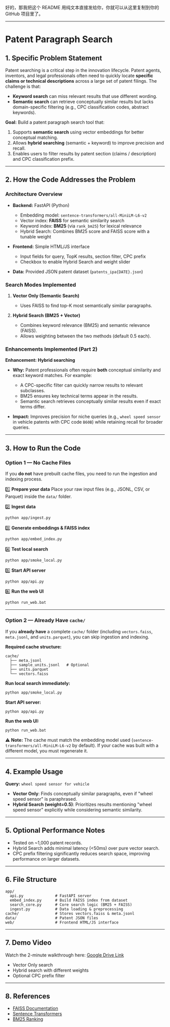 好的，那我把这个 README 用纯文本直接发给你，你就可以从这里复制到你的 GitHub 项目里了。

---

# Patent Paragraph Search

## 1. Specific Problem Statement

Patent searching is a critical step in the innovation lifecycle. Patent agents, inventors, and legal professionals often need to quickly locate **specific claims or technical descriptions** across a large set of patent filings.
The challenge is that:

* **Keyword search** can miss relevant results that use different wording.
* **Semantic search** can retrieve conceptually similar results but lacks domain-specific filtering (e.g., CPC classification codes, abstract keywords).

**Goal:**
Build a patent paragraph search tool that:

1. Supports **semantic search** using vector embeddings for better conceptual matching.
2. Allows **hybrid searching** (semantic + keyword) to improve precision and recall.
3. Enables users to filter results by patent section (claims / description) and CPC classification prefix.

---

## 2. How the Code Addresses the Problem

### Architecture Overview

* **Backend:** FastAPI (Python)

  * Embedding model: `sentence-transformers/all-MiniLM-L6-v2`
  * Vector index: **FAISS** for semantic similarity search
  * Keyword index: **BM25** (via `rank_bm25`) for lexical relevance
  * Hybrid Search: Combines BM25 score and FAISS score with a tunable weight
* **Frontend:** Simple HTML/JS interface

  * Input fields for query, TopK results, section filter, CPC prefix
  * Checkbox to enable Hybrid Search and weight slider
* **Data:** Provided JSON patent dataset (`patents_ipa{DATE}.json`)

### Search Modes Implemented

1. **Vector Only (Semantic Search)**

   * Uses FAISS to find top-K most semantically similar paragraphs.
2. **Hybrid Search (BM25 + Vector)**

   * Combines keyword relevance (BM25) and semantic relevance (FAISS).
   * Allows weighting between the two methods (default 0.5 each).

### Enhancements Implemented (Part 2)

**Enhancement:** **Hybrid searching**

* **Why:**
  Patent professionals often require **both** conceptual similarity and exact keyword matches. For example:

  * A CPC-specific filter can quickly narrow results to relevant subclasses.
  * BM25 ensures key technical terms appear in the results.
  * Semantic search retrieves conceptually similar results even if exact terms differ.
* **Impact:**
  Improves precision for niche queries (e.g., `wheel speed sensor` in vehicle patents with CPC code `B60B`) while retaining recall for broader queries.

---

## 3. How to Run the Code

### **Option 1 — No Cache Files**

If you **do not** have prebuilt cache files, you need to run the ingestion and indexing process.

1️⃣ **Prepare your data**
Place your raw input files (e.g., JSONL, CSV, or Parquet) inside the `data/` folder.

2️⃣ **Ingest data**

```bash
python app/ingest.py
```

3️⃣ **Generate embeddings & FAISS index**

```bash
python app/embed_index.py
```

4️⃣ **Test local search**

```bash
python app/smoke_local.py
```

5️⃣ **Start API server**

```bash
python app/api.py
```

6️⃣ **Run the web UI**

```bash
python run_web.bat
```

---

### **Option 2 — Already Have `cache/`**

If you **already have** a complete `cache/` folder (including `vectors.faiss`, `meta.jsonl`, and `units.parquet`), you can skip ingestion and indexing.

**Required cache structure:**

```
cache/
  ├── meta.jsonl
  ├── sample_units.jsonl   # Optional
  ├── units.parquet
  └── vectors.faiss
```

**Run local search immediately:**

```bash
python app/smoke_local.py
```

**Start API server:**

```bash
python app/api.py
```

**Run the web UI:**

```bash
python run_web.bat
```

⚠ **Note:** The cache must match the embedding model used (`sentence-transformers/all-MiniLM-L6-v2` by default).
If your cache was built with a different model, you must regenerate it.

---

## 4. Example Usage

**Query:** `wheel speed sensor for vehicle`

* **Vector Only**: Finds conceptually similar paragraphs, even if "wheel speed sensor" is paraphrased.
* **Hybrid Search (weight=0.5)**: Prioritizes results mentioning "wheel speed sensor" explicitly while considering semantic similarity.

---

## 5. Optional Performance Notes

* Tested on \~1,000 patent records.
* Hybrid Search adds minimal latency (<50ms) over pure vector search.
* CPC prefix filtering significantly reduces search space, improving performance on larger datasets.

---

## 6. File Structure

```
app/
  api.py              # FastAPI server
  embed_index.py      # Build FAISS index from dataset
  search_core.py      # Core search logic (BM25 + FAISS)
  ingest.py           # Data loading & preprocessing
cache/                # Stores vectors.faiss & meta.jsonl
data/                 # Patent JSON files
web/                  # Frontend HTML/JS interface
```

---

## 7. Demo Video

Watch the 2-minute walkthrough here: [Google Drive Link](https://drive.google.com/file/d/1kmxlGWaxJFaCU8cq-uqW8pZCnHLfcVmS/view?usp=sharing)
- Vector Only search
- Hybrid search with different weights
- Optional CPC prefix filter

---

## 8. References

* [FAISS Documentation](https://faiss.ai/)
* [Sentence Transformers](https://www.sbert.net/)
* [BM25 Ranking](https://en.wikipedia.org/wiki/Okapi_BM25)




